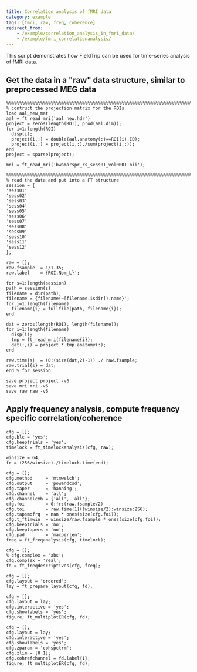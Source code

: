 ```yaml
---
title: Correlation analysis of fMRI data
category: example
tags: [fmri, raw, freq, coherence]
redirect_from:
    - /example/correlation_analysis_in_fmri_data/
    - /example/fmri_correlationanalysis/
---
```


This script demonstrates how FieldTrip can be used for time-series analysis of fMRI data.

## Get the data in a "raw" data structure, similar to preprocessed MEG data

    %%%%%%%%%%%%%%%%%%%%%%%%%%%%%%%%%%%%%%%%%%%%%%%%%%%%%%%%%%%%%%%%%%%%%%%%%%%%%%
    % contruct the projection matrix for the ROIs
    load aal_new_mat
    aal = ft_read_mri('aal_new.hdr')
    project = zeros(length(ROI), prod(aal.dim));
    for i=1:length(ROI)
      disp(i);
      project(i,:) = double(aal.anatomy(:)==ROI(i).ID);
      project(i,:) = project(i,:)./sum(project(i,:));
    end
    project = sparse(project);

    mri = ft_read_mri('bwamarspr_rs_sess01_vol0001.nii');

    %%%%%%%%%%%%%%%%%%%%%%%%%%%%%%%%%%%%%%%%%%%%%%%%%%%%%%%%%%%%%%%%%%%%%%%%%%%%%%
    % read the data and put into a FT structure
    session = {
    'sess01'
    'sess02'
    'sess03'
    'sess04'
    'sess05'
    'sess06'
    'sess07'
    'sess08'
    'sess09'
    'sess10'
    'sess11'
    'sess12'
    };

    raw = [];
    raw.fsample  = 1/1.35;
    raw.label    = {ROI.Nom_L}';

    for s=1:length(session)
    path = session{s}
    filename = dir(path);
    filename = {filename(~[filename.isdir]).name}';
    for i=1:length(filename)
      filename{i} = fullfile(path, filename{i});
    end

    dat = zeros(length(ROI), length(filename));
    for i=1:length(filename)
      disp(i);
      tmp = ft_read_mri(filename{i});
      dat(:,i) = project * tmp.anatomy(:);
    end

    raw.time{s}  = (0:(size(dat,2)-1)) ./ raw.fsample;
    raw.trial{s} = dat;
    end % for session

    save project project -v6
    save mri mri -v6
    save raw raw -v6

## Apply frequency analysis, compute frequency specific correlation/coherence

    cfg = [];
    cfg.blc = 'yes';
    cfg.keeptrials = 'yes';
    timelock = ft_timelockanalysis(cfg, raw);

    winsize = 64;
    fr = (256/winsize)./timelock.time(end);

    cfg = [];
    cfg.method     = 'mtmwelch';
    cfg.output     = 'powandcsd';
    cfg.taper      = 'hanning';
    cfg.channel    = 'all';
    cfg.channelcmb = {'all', 'all'};
    cfg.foi        = 0:fr:(raw.fsample/2)
    cfg.toi        = raw.time{1}((winsize/2):winsize:256);
    cfg.tapsmofrq  = nan * ones(size(cfg.foi));
    cfg.t_ftimwin  = winsize/raw.fsample * ones(size(cfg.foi));
    cfg.keeptrials = 'no';
    cfg.keeptapers = 'no';
    cfg.pad        = 'maxperlen';
    freq = ft_freqanalysis(cfg, timelock);

    cfg = [];
    % cfg.complex = 'abs';
    cfg.complex = 'real';
    fd = ft_freqdescriptives(cfg, freq);

    cfg = [];
    cfg.layout = 'ordered';
    lay = ft_prepare_layout(cfg, fd);

    cfg = [];
    cfg.layout = lay;
    cfg.interactive = 'yes';
    cfg.showlabels = 'yes';
    figure; ft_multiplotER(cfg, fd);

    cfg = [];
    cfg.layout = lay;
    cfg.interactive = 'yes';
    cfg.showlabels = 'yes';
    cfg.zparam = 'cohspctrm';
    cfg.zlim = [0 1];
    cfg.cohrefchannel = fd.label{1};
    figure; ft_multiplotER(cfg, fd);
